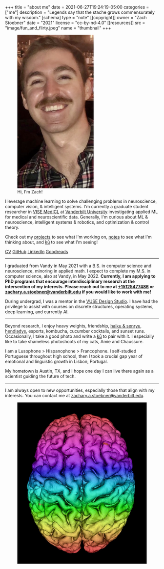 +++
title = "about me"
date = 2021-06-27T19:24:19-05:00
categories = ["me"]
description = "Legends say that the stache grows commensurately with my wisdom."
[schema]
 type = "note"
[[copyright]]
  owner = "Zach Stoebner"
  date = "2021"
  license = "cc-by-nd-4.0"
[[resources]]
  src = "image/fun_and_flirty.jpeg"
  name = "thumbnail"
+++

<figure>
<img src="image/fun_and_flirty.jpeg" alt="Me, Zach Stoebner, fun and flirty, at a bar in Nashville, TN" style="height:500px;width:250px;" /> 
<figcaption>Hi, I'm Zach!</figcaption>
</figure>

I leverage machine learning to solve challenging problems in neuroscience, computer vision, & intelligent systems. I'm currently a graduate student researcher in [VISE MedICL](https://www.vanderbilt.edu/vise/visepeople/zachary-stoebner/) at [Vanderbilt University](https://www.vanderbilt.edu) investigating applied ML for medical and neuroscientific data. Generally, I'm curious about ML & neuroscience, intelligent systems & robotics, and optimization & control theory. 

Check out my [projects](/projects/) to see what I'm working on, [notes](/notes/) to see what I'm thinking about, and [kū](/kus/) to see what I'm seeing!

[CV](/doc/CV.pdf)
[GitHub](https://github.com/zstoebs)
[LinkedIn](https://www.linkedin.com/in/zstoebs/)
[Goodreads](https://www.goodreads.com/user/show/99553326-zachary-stoebner)

<!--more-->

---

I graduated from Vandy in May 2021 with a B.S. in computer science and neuroscience, minoring in applied math. I expect to complete my M.S. in computer science, also at Vandy, in May 2022. <b>Currently, I am applying to PhD programs that encourage interdisciplinary research at the intersection of my interests. Please reach out to me at [+15125477486](tel:+15125477486) or zachary.a.stoebner@vanderbilt.edu if you would like to work with me!</b> 

During undergrad, I was a mentor in the [VUSE Design Studio](https://my.vanderbilt.edu/designstudio/). I have had the privilege to assist with courses on discrete structures, operating systems, deep learning, and currently AI. 

---

Beyond research, I enjoy heavy weights, friendship, [haiku & senryu](/kus/), [hendiadys](/notes/hendiadys), esports, kombucha, cucumber cocktails, and sunset runs. Occasionally, I take a good photo and write a [kū](/kus/) to pair with it. I especially like to take shameless photoshoots of my cats, Amie and Chaussure. 

I am a Lusophone > Hispanophone > Francophone. I self-studied Portuguese throughout high school, then I took a crucial gap year of emotional and linguistic growth in Lisbon, Portugal. 

My hometown is Austin, TX, and I hope one day I can live there again as a scientist guiding the future of tech. 

---

I am always open to new opportunities, especially those that align with my interests. You can contact me at zachary.a.stoebner@vanderbilt.edu.

<figure>
<img src="image/rainbow_brain.jpg" alt="A surface mesh with a pixelwise index-based color gradient overlay, visualized with VTK." /> 
</figure>
